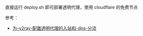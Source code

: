 直接运行 deploy.sh 即可部署透明代理，使用 cloudflare 的免费节点


参考：

- [为-v2ray-配置透明代理的入站和-dns-分流](https://guide.v2fly.org/app/tproxy.html#%E4%B8%BA-v2ray-%E9%85%8D%E7%BD%AE%E9%80%8F%E6%98%8E%E4%BB%A3%E7%90%86%E7%9A%84%E5%85%A5%E7%AB%99%E5%92%8C-dns-%E5%88%86%E6%B5%81)